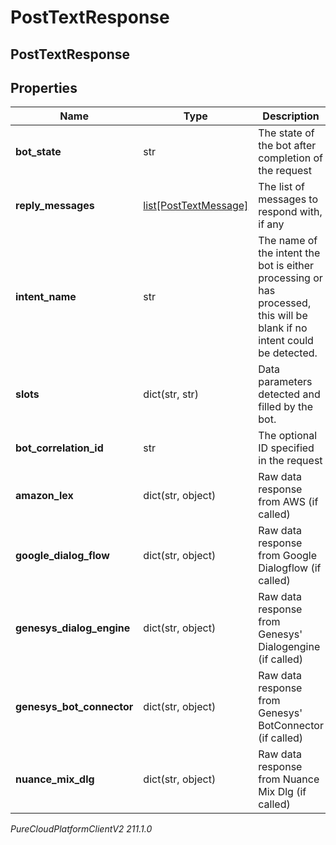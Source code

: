 # PostTextResponse

## PostTextResponse

## Properties

|Name | Type | Description | Notes|
|------------ | ------------- | ------------- | -------------|
| **bot_state** | str | The state of the bot after completion of the request | |
| **reply_messages** | [list[PostTextMessage]](PostTextMessage) | The list of messages to respond with, if any | [optional] |
| **intent_name** | str | The name of the intent the bot is either processing or has processed, this will be blank if no intent could be detected. | [optional] |
| **slots** | dict(str, str) | Data parameters detected and filled by the bot. | [optional] |
| **bot_correlation_id** | str | The optional ID specified in the request | [optional] |
| **amazon_lex** | dict(str, object) | Raw data response from AWS (if called) | [optional] |
| **google_dialog_flow** | dict(str, object) | Raw data response from Google Dialogflow (if called) | [optional] |
| **genesys_dialog_engine** | dict(str, object) | Raw data response from Genesys&#39; Dialogengine (if called) | [optional] |
| **genesys_bot_connector** | dict(str, object) | Raw data response from Genesys&#39; BotConnector (if called) | [optional] |
| **nuance_mix_dlg** | dict(str, object) | Raw data response from Nuance Mix Dlg (if called) | [optional] |



_PureCloudPlatformClientV2 211.1.0_

